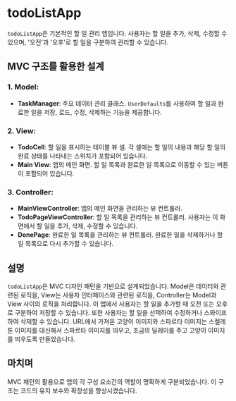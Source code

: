 # todoListApp

`todoListApp`은 기본적인 할 일 관리 앱입니다. 사용자는 할 일을 추가, 삭제, 수정할 수 있으며, '오전'과 '오후'로 할 일을 구분하여 관리할 수 있습니다.

## MVC 구조를 활용한 설계

### 1. Model:
- **TaskManager**: 주요 데이터 관리 클래스. `UserDefaults`를 사용하여 할 일과 완료한 일을 저장, 로드, 수정, 삭제하는 기능을 제공합니다.

### 2. View:
- **TodoCell**: 할 일을 표시하는 테이블 뷰 셀. 각 셀에는 할 일의 내용과 해당 할 일의 완료 상태를 나타내는 스위치가 포함되어 있습니다.
- **Main View**: 앱의 메인 화면. 할 일 목록과 완료한 일 목록으로 이동할 수 있는 버튼이 포함되어 있습니다.

### 3. Controller:
- **MainViewController**: 앱의 메인 화면을 관리하는 뷰 컨트롤러.
- **TodoPageViewController**: 할 일 목록을 관리하는 뷰 컨트롤러. 사용자는 이 화면에서 할 일을 추가, 삭제, 수정할 수 있습니다.
- **DonePage**: 완료한 일 목록을 관리하는 뷰 컨트롤러. 완료한 일을 삭제하거나 할 일 목록으로 다시 추가할 수 있습니다.

## 설명
`todoListApp`은 MVC 디자인 패턴을 기반으로 설계되었습니다. Model은 데이터와 관련된 로직을, View는 사용자 인터페이스와 관련된 로직을, Controller는 Model과 View 사이의 로직을 처리합니다. 이 앱에서 사용자는 할 일을 추가할 때 오전 또는 오후로 구분하여 저장할 수 있습니다. 또한 사용자는 할 일을 선택하여 수정하거나 스와이프하여 삭제할 수 있습니다. URL에서 가져온 고양이 이미지와 스파르타 이미지는 스켈레톤 이미지를 대신해서 스파르타 이미지를 띄우고, 조금의 딜레이를 주고 고양이 이미지를 띄우도록 만들었습니다.

## 마치며
MVC 패턴의 활용으로 앱의 각 구성 요소간의 역할이 명확하게 구분되었습니다. 이 구조는 코드의 유지 보수와 확장성을 향상시켰습니다.
